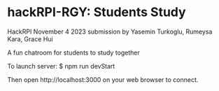 # hackRPI-RGY: Students Study
HackRPI November 4 2023 submission by Yasemin Turkoglu, Rumeysa Kara, Grace Hui

A fun chatroom for students to study together

To launch server: $ npm run devStart

Then open http://localhost:3000 on your web browser to connect.
